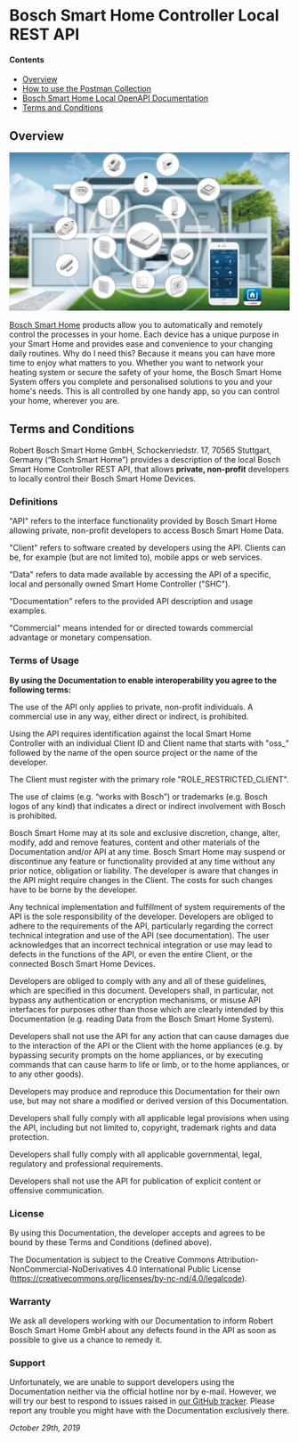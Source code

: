# Bosch Smart Home Controller Local REST API

#### Contents

- [Overview](#overview)
- [How to use the Postman Collection](postman/)
- [Bosch Smart Home Local OpenAPI Documentation](https://apidocs.bosch-smarthome.com/local/)
- [Terms and Conditions](#terms-and-conditions)


## Overview

<img src="images/bosch_smart_home.jpg"/>

[Bosch Smart Home](https://www.bosch-smarthome.com/) products allow you to automatically and remotely control the processes in your home. Each device has a unique purpose in your Smart Home and provides ease and convenience to your changing daily routines. Why do I need this? Because it means you can have more time to enjoy what matters to you. Whether you want to network your heating system or secure the safety of your home, the Bosch Smart Home System offers you complete and personalised solutions to you and your home's needs. This is all controlled by one handy app, so you can control your home, wherever you are. 


## Terms and Conditions
Robert Bosch Smart Home GmbH, Schockenriedstr. 17, 70565 Stuttgart, Germany (“Bosch Smart Home”) provides a description of the local Bosch Smart Home Controller REST API, that allows **private, non-profit** developers to locally control their Bosch Smart Home Devices.


### Definitions
"API" refers to the interface functionality provided by Bosch Smart Home allowing private, non-profit developers to access Bosch Smart Home Data. 

"Client" refers to software created by developers using the API. Clients can be, for example (but are not limited to), mobile apps or web services.

"Data" refers to data made available by accessing the API of a specific, local and personally owned Smart Home Controller ("SHC").

"Documentation" refers to the provided API description and usage examples.

"Commercial" means intended for or directed towards commercial advantage or monetary compensation. 


### Terms of Usage

**By using the Documentation to enable interoperability you agree to the following terms:**

The use of the API only applies to private, non-profit individuals. A commercial use in any way, either direct or indirect, is prohibited.

Using the API requires identification against the local Smart Home Controller with an individual Client ID and Client name that starts with "oss_" followed by the name of the open source project or the name of the developer.

The Client must register with the primary role "ROLE_RESTRICTED_CLIENT".

The use of claims (e.g. “works with Bosch”) or trademarks (e.g. Bosch logos of any kind) that indicates a direct or indirect involvement with Bosch is prohibited. 

Bosch Smart Home may at its sole and exclusive discretion, change, alter, modify, add and remove features, content and other materials of the Documentation and/or API at any time. Bosch Smart Home may suspend or discontinue any feature or functionality provided at any time without any prior notice, obligation or liability. The developer is aware that changes in the API might require changes in the Client. The costs for such changes have to be borne by the developer.

Any technical implementation and fulfillment of system requirements of the API is the sole responsibility of the developer. Developers are obliged to adhere to the requirements of the API, particularly regarding the correct technical integration and use of the API (see documentation). The user acknowledges that an incorrect technical integration or use may lead to defects in the functions of the API, or even the entire Client, or the connected Bosch Smart Home Devices.

Developers are obliged to comply with any and all of these guidelines, which are specified in this document. Developers shall, in particular, not bypass any authentication or encryption mechanisms, or misuse API interfaces for purposes other than those which are clearly intended by this Documentation (e.g. reading Data from the Bosch Smart Home System). 

Developers shall not use the API for any action that can cause damages due to the interaction of the API or the Client with the home appliances (e.g. by bypassing security prompts on the home appliances, or by executing commands that can cause harm to life or limb, or to the home appliances, or to any other goods).

Developers may produce and reproduce this Documentation for their own use, but may not share a modified or derived version of this Documentation.

Developers shall fully comply with all applicable legal provisions when using the API, including but not limited to, copyright, trademark rights and data protection.

Developers shall fully comply with all applicable governmental, legal, regulatory and professional requirements.

Developers shall not use the API for publication of explicit content or offensive communication.


### License
By using this Documentation, the developer accepts and agrees to be bound by these Terms and Conditions (defined above). 

The Documentation is subject to the Creative Commons Attribution-NonCommercial-NoDerivatives 4.0 International Public License (https://creativecommons.org/licenses/by-nc-nd/4.0/legalcode).


### Warranty
We ask all developers working with our Documentation to inform Robert Bosch Smart Home GmbH about any defects found in the API as soon as possible to give us a chance to remedy it.


### Support 
Unfortunately, we are unable to support developers using the Documentation neither via the official hotline nor by e-mail. However, we will try our best to respond to issues raised in [our GitHub tracker](https://github.com/BoschSmartHome/bosch-shc-api-docs/issues). Please report any trouble you might have with the Documentation exclusively there.


*October 29th, 2019*
